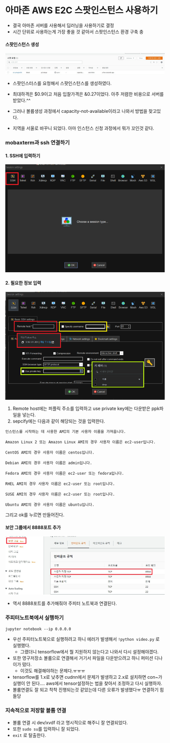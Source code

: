 # 아마존 AWS E2C 스팟인스턴스 사용하기

- 결국 아마존 서버를 사용해서 딥러닝을 사용하기로 결정
- 시간 단위로 사용하는게 가장 좋을 것 같아서 스팟인스턴스 환경 구축 충

#### 스팟인스턴스 생성

![11](./img2/11.jpg)

- 스팟인스터스를 요청해서 스팟인스턴스를 생성하였다.

- 최대하격은 $0.9이고 처음 입찰가격은 &0.27이었다. 아주 저렴한 비용으로 서버를 받았다.^^

- 그러나 볼륨생성 과정에서 capacity-not-available이라고 나와서 방법을 찾고있다.

- 지역을 서울로 바꾸니 되었다. 아마 인스턴스 신청 과정에서 뭐가 꼬인것 같다.

### mobaxterm과 ssh 연결하기

#### 1. SSH에 입력하기

![12](./img2/12.png)

#### 2. 필요한 정보 입력

![13](./img2/13.png)

1. Remote host에는 퍼플릭 주소를 입력하고 use private key에는 다운받은 ppk파일을 넣는다.
2.  sepcify에는 다음과 같이 해당되는 것을 입력한다.

```
인스턴스를 시작하는 데 사용한 AMI의 기본 사용자 이름을 가져옵니다.

Amazon Linux 2 또는 Amazon Linux AMI의 경우 사용자 이름은 ec2-user입니다.

CentOS AMI의 경우 사용자 이름은 centos입니다.

Debian AMI의 경우 사용자 이름은 admin입니다.

Fedora AMI의 경우 사용자 이름은 ec2-user 또는 fedora입니다.

RHEL AMI의 경우 사용자 이름은 ec2-user 또는 root입니다.

SUSE AMI의 경우 사용자 이름은 ec2-user 또는 root입니다.

Ubuntu AMI의 경우 사용자 이름은 ubuntu입니다.
```

그리고 ok를 누르면 만들어진다.

#### 보안 그룹에서 8888포트 추가

![14](./img2/14.jpg)

- 역서 8888포트를 추가해줘야 주피터 노트북과 연결된다.

### 주피터노트북에서 실행하기

```
jupyter notebook --ip 0.0.0.0
```

- 우선 주피터노트북으로 실행하려고 하니 에러가 발생해서 `!python video.py` 로 실행했다.
  - 그랬더니 tensorflow에서 뭘 지원하지 않는다고 나와서 다시 설정해야겠다.
- 또한 영구저장소 볼륨으로 연결해서 거기서 파일을 다운받으려고 하니 퍼미션 디나이가 떴다.
  - 이것도 해결해야하는 문제다.ㅠㅠㅠ
- tensorflow를 1.x로 낮추면 cudnn에서 문제가 발생하고 2.x로 설치하면 con~가 실행이 안 된다.... aws에서 tensor설정하는 법을 찾아서 조정하고 다시 실행하자.
- 볼륨연결도 잘 되고 착착 진행되는것 같았는데 다른 오류가 발생했다ㅠ 연결하기 힘들당

### 지속적으로 저장할 볼륨 연결

- 볼륨 연결 시 dev/xvdf 라고 명시적으로 해주니 잘 연결되었다.
- 또한 `sudo su`를 입력하니 잘 되었다.
- `exit` 로 탈출한다.